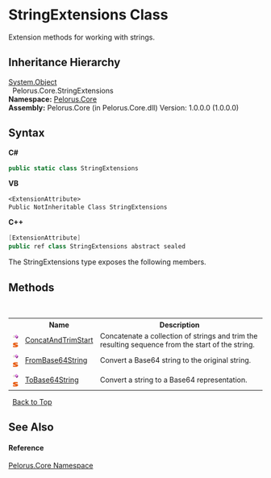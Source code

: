 # StringExtensions Class
 

Extension methods for working with strings.


## Inheritance Hierarchy
<a href="http://msdn2.microsoft.com/en-us/library/e5kfa45b" target="_blank">System.Object</a><br />&nbsp;&nbsp;Pelorus.Core.StringExtensions<br />
**Namespace:**&nbsp;<a href="CB7C5302">Pelorus.Core</a><br />**Assembly:**&nbsp;Pelorus.Core (in Pelorus.Core.dll) Version: 1.0.0.0 (1.0.0.0)

## Syntax

**C#**<br />
``` C#
public static class StringExtensions
```

**VB**<br />
``` VB
<ExtensionAttribute>
Public NotInheritable Class StringExtensions
```

**C++**<br />
``` C++
[ExtensionAttribute]
public ref class StringExtensions abstract sealed
```

The StringExtensions type exposes the following members.


## Methods
&nbsp;<table><tr><th></th><th>Name</th><th>Description</th></tr><tr><td>![Public method](media/pubmethod.gif "Public method")![Static member](media/static.gif "Static member")</td><td><a href="6C90DCD7">ConcatAndTrimStart</a></td><td>
Concatenate a collection of strings and trim the resulting sequence from the start of the string.</td></tr><tr><td>![Public method](media/pubmethod.gif "Public method")![Static member](media/static.gif "Static member")</td><td><a href="2BD605AF">FromBase64String</a></td><td>
Convert a Base64 string to the original string.</td></tr><tr><td>![Public method](media/pubmethod.gif "Public method")![Static member](media/static.gif "Static member")</td><td><a href="91C893F5">ToBase64String</a></td><td>
Convert a string to a Base64 representation.</td></tr></table>&nbsp;
<a href="#stringextensions-class">Back to Top</a>

## See Also


#### Reference
<a href="CB7C5302">Pelorus.Core Namespace</a><br />